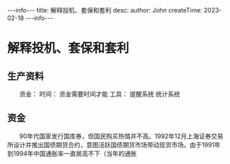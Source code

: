 ---info---
title: 解释投机、套保和套利
desc: 
author: John
createTime: 2023-02-18
---info---

# 解释投机、套保和套利
## 生产资料
　　资金：
	时间：
		资金需要时间才能
	工具：
		提醒系统
		统计系统	

## 资金
　　90年代国家发行国库券，但国民购买热情并不高。1992年12月上海证券交易所设计并推出国债期货合约，意图活跃国债期货市场带动现货市场。由于1991年到1994年中国通胀率一直居高不下（当年的通胀
	
